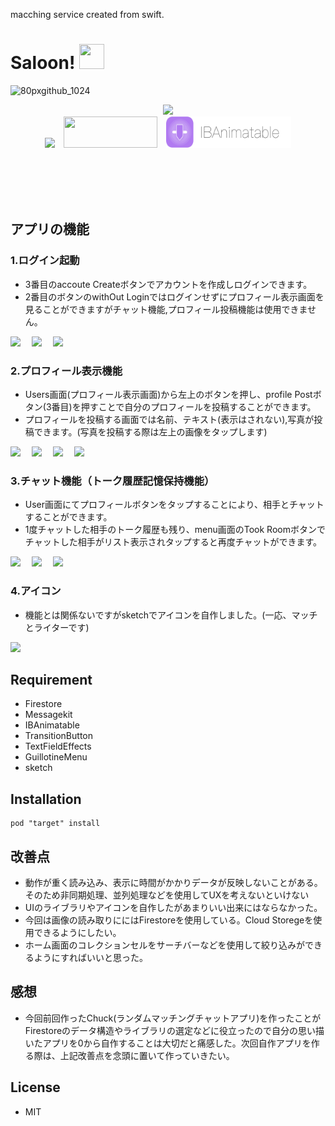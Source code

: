 macching service created from swift.
# Saloon!  <img src="https://user-images.githubusercontent.com/51669998/72959475-c6330f80-3ded-11ea-8abc-861385272953.png" width="40px" height="40px">
![80pxgithub_1024](https://user-images.githubusercontent.com/51669998/72960878-a18d6680-3df2-11ea-9bb0-3d30e7960cfd.png)
<p align="center">
   <a href="https://github.com/apple/swift"><img src="https://camo.githubusercontent.com/de32b354687f1cd9b05a89e4aa03c7f2d311f294/68747470733a2f2f73776966742e6f72672f6173736574732f696d616765732f73776966742e737667" width="180px"; /></a><br>
 <a href="https://firebase.google.com/?hl=ja"><img src="https://firebase.google.com/downloads/brand-guidelines/PNG/logo-built_white.png?hl=ja" width="150px" /></a>&emsp;<a href="https://github.com/MessageKit/MessageKit"><img src="https://raw.githubusercontent.com/MessageKit/MessageKit/master/Assets/mklogo.png" width="150px" height="50px"; /></a>&emsp;<a href="https://github.com/IBAnimatable/IBAnimatable"><img src="https://raw.githubusercontent.com/IBAnimatable/IBAnimatable-Misc/master/IBAnimatable/Hero.png" width="200px" height="50px"; /></a>
 </p>
<br>
<br>
<br>
<br>


## アプリの機能


### 1.ログイン起動

* 3番目のaccoute Createボタンでアカウントを作成しログインできます。
* 2番目のボタンのwithOut Loginではログインせずにプロフィール表示画面を見ることができますがチャット機能,プロフィール投稿機能は使用できません。

<img src="https://user-images.githubusercontent.com/51669998/73009609-3d02f380-3e54-11ea-8217-e92e1960c37a.png" width="200px">&emsp;
<img src="https://user-images.githubusercontent.com/51669998/73010245-65d7b880-3e55-11ea-9eea-b0c3f42f7f6d.png" width="200px">&emsp;
<img src="https://user-images.githubusercontent.com/51669998/73010394-b222f880-3e55-11ea-9efd-8589e3906cf6.png" width="200px">

### 2.プロフィール表示機能

* Users画面(プロフィール表示画面)から左上のボタンを押し、profile Postボタン(3番目)を押すことで自分のプロフィールを投稿することができます。
* プロフィールを投稿する画面では名前、テキスト(表示はされない),写真が投稿できます。(写真を投稿する際は左上の画像をタップします)

<img src="https://user-images.githubusercontent.com/51669998/73010968-c1567600-3e56-11ea-8240-52f2af724209.png" width="200px">&emsp;
<img src="https://user-images.githubusercontent.com/51669998/73011064-e8ad4300-3e56-11ea-959b-8435cf8eb568.png" width="200px">&emsp;
<img src="https://user-images.githubusercontent.com/51669998/73011166-11cdd380-3e57-11ea-8623-04965b30bb9c.png" width="200px">&emsp;
<img src="https://user-images.githubusercontent.com/51669998/73011204-24480d00-3e57-11ea-9b88-e4a9722d3f59.png" width="200px">

### 3.チャット機能（トーク履歴記憶保持機能）

* User画面にてプロフィールボタンをタップすることにより、相手とチャットすることができます。
* 1度チャットした相手のトーク履歴も残り、menu画面のTook Roomボタンでチャットした相手がリスト表示されタップすると再度チャットができます。

<img src="https://user-images.githubusercontent.com/51669998/73011747-37a7a800-3e58-11ea-908e-ca01400e68e5.png" width="200px">&emsp;
<img src="https://user-images.githubusercontent.com/51669998/73011760-3e361f80-3e58-11ea-9498-b079410262cf.png" width="200px">&emsp;
<img src="https://user-images.githubusercontent.com/51669998/73011768-442c0080-3e58-11ea-8fb3-9ddb818f4273.png" width="200px">


### 4.アイコン
* 機能とは関係ないですがsketchでアイコンを自作しました。(一応、マッチとライターです)

<img src="https://user-images.githubusercontent.com/51669998/73010694-37a6a880-3e56-11ea-8986-3adfa63016ec.png" width="200px">

## Requirement

 * Firestore  
 * Messagekit   
 * IBAnimatable  
 * TransitionButton  
 * TextFieldEffects  
 * GuillotineMenu
 * sketch


## Installation

```
pod "target" install
```

## 改善点

* 動作が重く読み込み、表示に時間がかかりデータが反映しないことがある。そのため非同期処理、並列処理などを使用してUXを考えないといけない
* UIのライブラリやアイコンを自作したがあまりいい出来にはならなかった。
* 今回は画像の読み取りににはFirestoreを使用している。Cloud Storegeを使用できるようにしたい。
* ホーム画面のコレクションセルをサーチバーなどを使用して絞り込みができるようにすればいいと思った。

## 感想

* 今回前回作ったChuck(ランダムマッチングチャットアプリ)を作ったことがFirestoreのデータ構造やライブラリの選定などに役立ったので自分の思い描いたアプリを0から自作することは大切だと痛感した。次回自作アプリを作る際は、上記改善点を念頭に置いて作っていきたい。


## License

 * MIT
